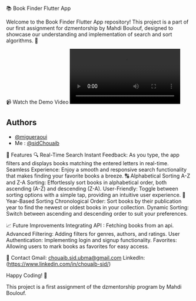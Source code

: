📚 Book Finder Flutter App




Welcome to the Book Finder Flutter App repository! This project is a part of our first assignment for dzmentorship by Mahdi Boulouf, designed to showcase our understanding and implementation of search and sort algorithms. 🚀

📹 Watch the Demo Video ![](https://github.com/sidChouaib/Books_App/blob/main/search%20and%20sort%20book%20app.mp4)
## Authors
- [@migueraoui](https://github.com/migueraoui)
- Me : [@sidChouaib](https://github.com/sidChouaib)

🌟 Features
🔍 Real-Time Search
Instant Feedback: As you type, the app filters and displays books matching the entered letters in real-time.
Seamless Experience: Enjoy a smooth and responsive search functionality that makes finding your favorite books a breeze.
🔠 Alphabetical Sorting
A-Z and Z-A Sorting: Effortlessly sort books in alphabetical order, both ascending (A-Z) and descending (Z-A).
User-Friendly: Toggle between sorting options with a simple tap, providing an intuitive user experience.
📅 Year-Based Sorting
Chronological Order: Sort books by their publication year to find the newest or oldest books in your collection.
Dynamic Sorting: Switch between ascending and descending order to suit your preferences.

📈 Future Improvements
Integrating API : Fetching books from an api.
Advanced Filtering: Adding filters for genres, authors, and ratings.
User Authentication: Implementing login and signup functionality.
Favorites: Allowing users to mark books as favorites for easy access.

📧 Contact
Gmail: chouaib.sid.ubma@gmail.com
LinkedIn: (https://www.linkedin.com/in/chouaib-sid/)

Happy Coding! 🎉

This project is a first assignment of the dzmentorship program by Mahdi Boulouf.
